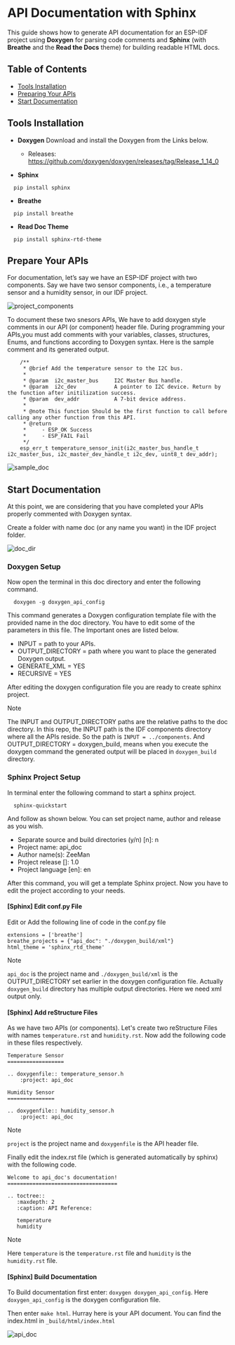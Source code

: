 # API Documentation with Sphinx 
This guide shows how to generate API documentation for an ESP-IDF project using **Doxygen** for parsing code comments and **Sphinx** (with **Breathe** and the **Read the Docs** theme) for building readable HTML docs.

## Table of Contents
- [Tools Installation](#tools-installation)
- [Preparing Your APIs](#preparing-your-apis)
- [Start Documentation](#generate-doxygen-configuration)

## Tools Installation

- **Doxygen**
Download and install the Doxygen from the Links below. 
  - Releases: <https://github.com/doxygen/doxygen/releases/tag/Release_1_14_0>
  

- **Sphinx**
```
  pip install sphinx
```
- **Breathe**
```
  pip install breathe
```
- **Read Doc Theme**
```
  pip install sphinx-rtd-theme
```

## Prepare Your APIs
For documentation, let’s say we have an ESP-IDF project with two components. Say we have two sensor components, i.e., a temperature sensor and a humidity sensor, in our IDF project.

![project_components](img/project_components.png)

To document these two snesors APIs, We have to add doxygen style comments in our API (or component) header file. During programming your APIs,you must add comments with your variables, classes, structures, Enums, and functions according to Doxygen syntax. Here is the sample comment and its generated output.
```
    /**
     * @brief Add the temperature sensor to the I2C bus.
     *
     * @param  i2c_master_bus     I2C Master Bus handle.
     * @param  i2c_dev            A pointer to I2C device. Return by the function after initilization success.
     * @param  dev_addr           A 7-bit device address.
     *
     * @note This function Should be the first function to call before calling any other function from this API.
     * @return
     *     - ESP_OK Success
     *     - ESP_FAIL Fail
     */
    esp_err_t temperature_sensor_init(i2c_master_bus_handle_t i2c_master_bus, i2c_master_dev_handle_t i2c_dev, uint8_t dev_addr);
```
![sample_doc](img/sample_doc.png)

 
## Start Documentation
At this point, we are considering that you have completed your APIs properly commented with Doxygen syntax.

Create a folder with name doc (or any name you want) in the IDF project folder.

![doc_dir](img/doc_dir.png)

### Doxygen Setup

Now open the terminal in this doc directory and enter the following command.
```
  doxygen -g doxygen_api_config
```
This command generates a Doxygen configuration template file with the provided name in the doc directory. You have to edit some of the parameters in this file. The Important ones are listed below. 

- INPUT = path to your APIs.
- OUTPUT_DIRECTORY = path where you want to place the generated Doxygen output.
- GENERATE_XML = YES
- RECURSIVE = YES

After editing the doxygen configuration file you are ready to create sphinx project. 
 
> [!NOTE]
> The INPUT and OUTPUT_DIRECTORY paths are the relative paths to the doc directory. In this repo, the INPUT path is the IDF components directory where all the APIs reside. So the path is `INPUT = ../components`. And OUTPUT_DIRECTORY = doxygen_build, means when you execute the doxygen command the generated output will be placed in `doxygen_build` directory.


### Sphinx Project Setup
In terminal enter the following command to start a sphinx project.
```
  sphinx-quickstart
```
And follow as shown below. You can set project name, author and release as you wish.

- Separate source and build directories (y/n) [n]: n
- Project name: api_doc
- Author name(s): ZeeMan
- Project release []: 1.0
- Project language [en]: en

After this command, you will get a template Sphinx project. Now you have to edit the project according to your needs. 

#### [Sphinx] Edit conf.py File

Edit or Add the following line of code in the conf.py file
```
extensions = ['breathe']
breathe_projects = {"api_doc": "./doxygen_build/xml"}
html_theme = 'sphinx_rtd_theme'
```
> [!NOTE]
> `api_doc` is the project name and `./doxygen_build/xml` is the OUTPUT_DIRECTORY set earlier in the doxygen configuration file. Actually `doxygen_build` directory has multiple output directories. Here we need xml output only.

#### [Sphinx] Add reStructure Files
As we have two APIs (or components). Let's create two reStructure Files with names `temperature.rst` and `humidity.rst`. Now add the following code in these files respectively. 

```
Temperature Sensor
==================

.. doxygenfile:: temperature_sensor.h
	:project: api_doc
```
```
Humidity Sensor
===============

.. doxygenfile:: humidity_sensor.h
	:project: api_doc

```

> [!NOTE]
> `project` is the project name and `doxygenfile` is the API header file.

Finally edit the index.rst file (which is generated automatically by sphinx) with the following code.
```
Welcome to api_doc's documentation!
===================================

.. toctree::
   :maxdepth: 2
   :caption: API Reference:

   temperature
   humidity

```
> [!NOTE]
> Here `temperature` is the `temperature.rst` file and `humidity` is the `humidity.rst` file.

#### [Sphinx] Build Documentation
To Build documentation first enter: `doxygen doxygen_api_config`. Here `doxygen_api_config` is the doxygen configuration file. 

Then enter `make html`. Hurray here is your API document. You can find the index.html in `_build/html/index.html`

![api_doc](img/api_doc.png)




